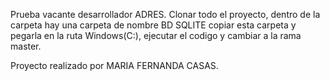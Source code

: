 Prueba vacante desarrollador ADRES.
Clonar todo el proyecto, dentro de la carpeta hay una carpeta de nombre BD SQLITE copiar esta carpeta y pegarla en la ruta Windows(C:), ejecutar el codigo y cambiar a la rama master.

Proyecto realizado por MARIA FERNANDA CASAS.

